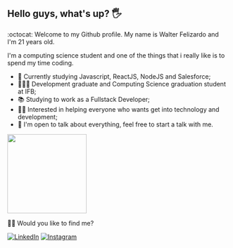 ## Hello guys, what's up? 🖐️

:octocat: Welcome to my Github profile. My name is Walter Felizardo and I'm 21 years old.

<p> I'm a computing science student and one of the things that i really like is to spend my time coding. <samp></p>

- 🚀 Currently studying Javascript, ReactJS, NodeJS and Salesforce;
- 👩🏻‍🎓 Development graduate and Computing Science graduation student at IFB;
- 📚 Studying to work as a Fullstack Developer;
- 🙋🏻 Interested in helping everyone who wants get into technology and development;
- 💬 I'm open to talk about everything, feel free to start a talk with me.

<a href="https://github.com/IIcobus2">
  <img height="180em" align="center"  src="https://github-readme-stats.vercel.app/api?username=IIcobus2&count_private=true&show_icons=true&theme=midnight-purple&hide_border=true&include_all_commits=true&layout=compact&)" />
</a>
  
<!-- <a href="https://github.com/IIcobus2">
  <img height="180em" align="center" src="https://github-readme-stats-iicobus2.vercel.app/api/top-langs/?username=IIcobus2&langs_count=8&layout=compact&theme=midnight-purple&hide_border=true&include_all_commits=true&count_private=true&)" />
</a> -->

<br>

🐱‍🏍 Would you like to find me?

<a href="https://www.linkedin.com/in/walter-felizardo/" target="_blank"><img src="https://img.shields.io/badge/LinkedIn-%230077B5.svg?&style=flat-square&logo=linkedin&logoColor=white" alt="LinkedIn"></a> <a href="https://www.instagram.com/walter.felizardo/" target="_blank"><img src="https://img.shields.io/badge/Instagram-%23E4405F.svg?&style=flat-square&logo=instagram&logoColor=white" alt="Instagram"></a>
